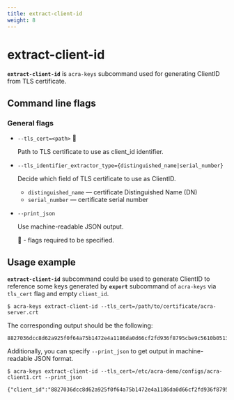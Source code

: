 ```yaml
---
title: extract-client-id
weight: 8
---
```


# extract-client-id

**`extract-client-id`** is `acra-keys` subcommand used for generating ClientID from TLS certificate.

## Command line flags

### General flags

* `--tls_cert=<path>` 🔴

  Path to TLS certificate to use as client_id identifier.

* `--tls_identifier_extractor_type={distinguished_name|serial_number}`

  Decide which field of TLS certificate to use as ClientID.

    * `distinguished_name` — certificate Distinguished Name (DN)
    * `serial_number` — certificate serial number

* `--print_json`

  Use machine-readable JSON output.


  🔴 - flags required to be specified.


## Usage example

**`extract-client-id`** subcommand could be used to generate ClientID to reference some keys generated by **`export`** subcommand of `acra-keys` via `tls_cert` flag and empty `client_id`.

```
$ acra-keys extract-client-id --tls_cert=/path/to/certificate/acra-server.crt
```

The corresponding output should be the following:

```
8827036dcc8d62a925f0f64a75b1472e4a1186da0d66cf2fd936f8795cbe9c5610b0513630c37e9c78ab4ea2bfa1aae3f859c0cd5c0509cd86a28817930a85b0
```

Additionally, you can specify `--print_json` to get output in machine-readable JSON format.

```
$ acra-keys extract-client-id --tls_cert=/etc/acra-demo/configs/acra-client1.crt --print_json

{"client_id":"8827036dcc8d62a925f0f64a75b1472e4a1186da0d66cf2fd936f8795cbe9c5610b0513630c37e9c78ab4ea2bfa1aae3f859c0cd5c0509cd86a28817930a85b0"}
```



